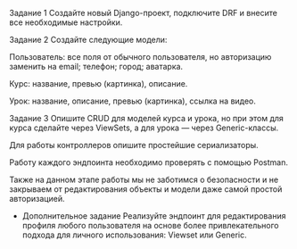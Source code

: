 Задание 1
Создайте новый Django-проект, подключите DRF и внесите все необходимые настройки.

Задание 2
Создайте следующие модели:

Пользователь:
все поля от обычного пользователя, но авторизацию заменить на email;
телефон;
город;
аватарка.

Курс:
название,
превью (картинка),
описание.

Урок:
название,
описание,
превью (картинка),
ссылка на видео.

Задание 3
Опишите CRUD для моделей курса и урока, но при этом для курса сделайте через ViewSets, а для урока — через Generic-классы.

Для работы контроллеров опишите простейшие сериализаторы.

Работу каждого эндпоинта необходимо проверять с помощью Postman.

Также на данном этапе работы мы не заботимся о безопасности и не закрываем от редактирования объекты и модели даже самой простой авторизацией.

* Дополнительное задание
Реализуйте эндпоинт для редактирования профиля любого пользователя на основе более привлекательного подхода для личного использования: Viewset или Generic.